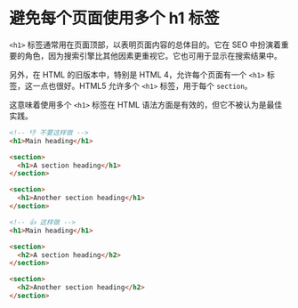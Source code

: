 # 避免每个页面使用多个 h1 标签

`<h1>` 标签通常用在页面顶部，以表明页面内容的总体目的。它在 SEO 中扮演着重要的角色，因为搜索引擎比其他因素更重视它。它也可用于显示在搜索结果中。

另外，在 HTML 的旧版本中，特别是 HTML 4，允许每个页面有一个 `<h1>` 标签，这一点也很好。HTML5 允许多个 `<h1>` 标签，用于每个 `section`。

这意味着使用多个 `<h1>` 标签在 HTML 语法方面是有效的，但它不被认为是最佳实践。

```html
<!-- 👎 不要这样做 -->
<h1>Main heading</h1>

<section>
  <h1>A section heading</h1>
</section>

<section>
  <h1>Another section heading</h1>
</section>

<!-- 👍 这样做 -->
<h1>Main heading</h1>

<section>
  <h2>A section heading</h2>
</section>

<section>
  <h2>Another section heading</h2>
</section>
```
